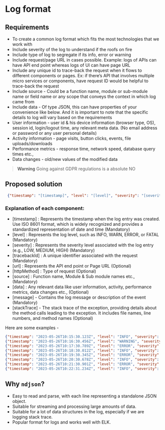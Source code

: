# Log format

## Requirements
- To create a common log format which fits the most technologies that we work with 
- Include severity of the log to understand if the roofs on fire
- Include type of log to segregate if its info, error or warning
- Include request/page URL in cases possible. Example: logs of APIs can have API end point whereas logs of UI can have page URL
- Include any unique id to trace-back the request when it flows to different components or pages. Ex: if there’s API that involves multiple micro services or components, have request ID would be helpful to trace-back the request 
- Include source - Could be a function name, module or sub-module name or field name or any scope that conveys the context in which log came from
- Include data - Of type JSON, this can have properties of your convenience like below. And it is  important to note that the specific details to log will vary based on the requirements
- User information - user id & his device information (browser type, OS), session id, login/logout time, any relevant meta data. (No email address or password or any user personal details)
- Activity information - page visits, button clicks, events, file uploads/downloads
- Performance metrics - response time, network speed, database query times etc.,
- Data changes - old/new values of the modified data

> **Warning**
> Going against GDPR regulations is a absolute NO

## Proposed solution

``` json
 {"timestamp": "[timestamp]", "level": "[level]", "severity": "[severity]", "tracebackId": "[unique id]", "httpMethod": "[http method]", "url": "[request/page url]", "source": "[function/module name]", "data": [any relevant data of type JSON], "message": "[log message]", "stackTrace": "[stackTrace]"} 
```

### Explanation of each component: 
- [timestamp] : Represents the timestamp when the log entry was created. Use ISO 8601 format, which is widely recognized and provides a standardized representation of date and time (Mandatory)
- [level] : Represents the log level, such as INFO, WARN, ERROR, or FATAL (Mandatory)
- [severity] : Represents the severity level associated with the log entry (e.g., LOW, MEDIUM, HIGH)  (Mandatory)
- [tracebackId] : A unique identifier associated with the request  (Mandatory)
- [url] : Represents the API end point or Page URL (Optional)
- [httpMethod] : Type of request  (Optional)
- [source] : Function name, Module & Sub module names etc.,  (Mandatory)
- [data] : Any relevant data like user information, activity, performance metrics, data changes etc., (Optional)
- [message] - Contains the log message or description of the event (Mandatory)
- [stackTrace] - The stack trace of the exception, providing details about the method calls leading to the exception. It includes file names, line numbers, and method names (Optional)

Here are some examples - 
``` json
{"timestamp": "2023-05-26T10:15:30.123Z", "level": "INFO", "severity": "LOW", "requestId": "12345", "httpMethod": "GET", "requestUrl": "/api/example", "message": "This is an informational log."}
{"timestamp": "2023-05-26T10:16:30.456Z", "level": "WARNING", "severity": "MED", "requestId": "67890", "httpMethod": "POST", "requestUrl": "/api/example", "message": "This is a warning log."}
{"timestamp": "2023-05-26T10:17:30.789Z", "level": "ERROR", "severity": "HIGH", "requestId": "23456", "httpMethod": "GET", "requestUrl": "/api/example", "message": "This is an error log.", "stackTrace": "Exception occurred at line 42\n\tat com.example.app.MyClass.method1(MyClass.java:42)\n\tat com.example.app.MyClass.method2(MyClass.java:64)"}
{"timestamp": "2023-05-26T10:18:30.012Z", "level": "INFO", "severity": "LOW", "requestId": "54321", "httpMethod": "GET", "requestUrl": "/api/example", "message": "Another informational log."}
{"timestamp": "2023-05-26T10:19:30.345Z", "level": "ERROR", "severity": "HIGH", "requestId": "98765", "httpMethod": "POST", "requestUrl": "/api/example", "message": "This is an error log with a multiline stack trace.", "stackTrace": "Exception occurred at line 42\n\tat com.example.app.MyClass.method1(MyClass.java:42)\n\tat com.example.app.MyClass.method2(MyClass.java:64)\nCaused by: NullPointerException\n\tat com.example.app.MyClass.method3(MyClass.java:85)\n\t..."}
{"timestamp": "2023-05-26T10:20:30.678Z", "level": "INFO", "severity": "LOW", "requestId": "24680", "httpMethod": "GET", "requestUrl": "/api/example", "message": "Yet another informational log."}
{"timestamp": "2023-05-26T10:21:30.901Z", "level": "ERROR", "severity": "HIGH", "requestId": "13579", "httpMethod": "POST", "requestUrl": "/api/example", "message": "This is an error log with a multiline stack trace.", "stackTrace": "Exception occurred at line 42\n\tat com.example.app.MyClass.method1(MyClass.java:42)\n\tat com.example.app.MyClass.method2(MyClass.java:64)\nCaused by: RuntimeException\n\tat com.example.app.MyClass.method4(MyClass.java:102)\n\t..."}
{"timestamp": "2023-05-26T10:22:31.234Z", "level": "INFO", "severity": "LOW", "requestId": "31415", "httpMethod": "GET", "requestUrl": "/api/example", "message": "Another informational log."}
```

## Why `ndjson`?
- Easy to read and parse, with each line representing a standalone JSON object.
- Suitable for streaming and processing large amounts of data.
- Suitable for a lot of data structures in the log, especially if we are logging stack trace. 
- Popular format for logs and works well with ELK. 